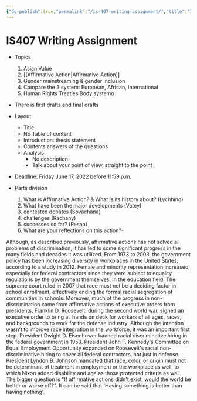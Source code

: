 ```yaml
---
{"dg-publish":true,"permalink":"/is-407-writing-assignment/","title":"IS407 Writing Assignment"}
---
```


# IS407 Writing Assignment
- Topics
	1. Asian Value
	2. [[Affirmative Action\|Affirmative Action]]
	3. Gender mainstreaming & gender inclusion
	4. Compare the 3 system: European, African, International
	5. Human Rights Treaties Body systemo

- There is first drafts and final drafts

- Layout
	- Title
	- No Table of content
	- Introduction: thesis statement
	- Contents answers of the questions
	- Analysis
		- No description
		- Talk about your point of view, straight to the point


- Deadline: Friday June 17, 2022 before 11:59 p.m.

- Parts division
	1. What is Affirmative Action? & What is its history about? (Lychhing)
	2. What have been the major developments (Vatey)
	3. contested debates (Sovachana)
	4. challenges (Rachany)
	5. successes so far? (Resan)
	6. What are your reflections on this action?-

Although, as described previously, affirmative actions has not solved all problems of discrimination, it has led to some significant progress in the many fields and decades it was utilized. From 1973 to 2003, the government policy has been increasing diversity in workplaces in the United States, according to a study in 2012. Female and minority representation increased, especially for federal contractors since they were subject to equality regulations by the government themselves. In the education field, The supreme court ruled in 2007 that race must not be a deciding factor in school enrollment, effectively ending the formal racial segregation of communities in schools. Moreover, much of the progress in non-discrimination came from affirmative actions of executive orders from presidents. Franklin D. Roosevelt, during the second world war, signed an executive order to bring all hands on deck for workers of all ages, races, and backgrounds to work for the defense industry. Although the intention wasn't to improve race integration in the workforce, it was an important first step. President Dwight D. Eisenhower banned racial discriminative hiring in the federal government in 1953. President John F. Kennedy's Committee on Equal Employment Opportunity expanded on Roosevelt's racial non-discriminative hiring to cover all federal contractors, not just in defense. President Lyndon B. Johnson mandated that race, color, or origin must not be determinant of treatment in employment or the workplace as well, to which Nixon added disability and age as those protected criteria as well. The bigger question is "If affirmative actions didn't exist, would the world be better or worse off?". It can be said that 'Having something is better than having nothing'. 